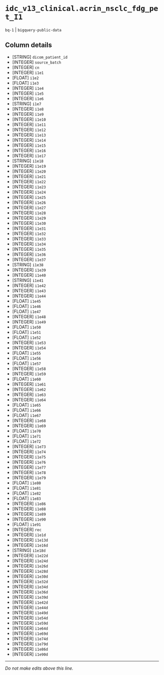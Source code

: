 # `idc_v13_clinical.acrin_nsclc_fdg_pet_I1`
`bq-1` | `bigquery-public-data`

## Column details
* [STRING]    `dicom_patient_id`
* [INTEGER]   `source_batch`
* [INTEGER]   `cn`
* [INTEGER]   `i1e1`
* [FLOAT]     `i1e2`
* [FLOAT]     `i1e3`
* [INTEGER]   `i1e4`
* [INTEGER]   `i1e5`
* [INTEGER]   `i1e6`
* [STRING]    `i1e7`
* [INTEGER]   `i1e8`
* [INTEGER]   `i1e9`
* [INTEGER]   `i1e10`
* [INTEGER]   `i1e11`
* [INTEGER]   `i1e12`
* [INTEGER]   `i1e13`
* [INTEGER]   `i1e14`
* [INTEGER]   `i1e15`
* [INTEGER]   `i1e16`
* [INTEGER]   `i1e17`
* [STRING]    `i1e18`
* [INTEGER]   `i1e19`
* [INTEGER]   `i1e20`
* [INTEGER]   `i1e21`
* [INTEGER]   `i1e22`
* [INTEGER]   `i1e23`
* [INTEGER]   `i1e24`
* [INTEGER]   `i1e25`
* [INTEGER]   `i1e26`
* [INTEGER]   `i1e27`
* [INTEGER]   `i1e28`
* [INTEGER]   `i1e29`
* [INTEGER]   `i1e30`
* [INTEGER]   `i1e31`
* [INTEGER]   `i1e32`
* [INTEGER]   `i1e33`
* [INTEGER]   `i1e34`
* [INTEGER]   `i1e35`
* [INTEGER]   `i1e36`
* [INTEGER]   `i1e37`
* [STRING]    `i1e38`
* [INTEGER]   `i1e39`
* [INTEGER]   `i1e40`
* [STRING]    `i1e41`
* [INTEGER]   `i1e42`
* [INTEGER]   `i1e43`
* [INTEGER]   `i1e44`
* [FLOAT]     `i1e45`
* [FLOAT]     `i1e46`
* [FLOAT]     `i1e47`
* [INTEGER]   `i1e48`
* [INTEGER]   `i1e49`
* [FLOAT]     `i1e50`
* [FLOAT]     `i1e51`
* [FLOAT]     `i1e52`
* [INTEGER]   `i1e53`
* [INTEGER]   `i1e54`
* [FLOAT]     `i1e55`
* [FLOAT]     `i1e56`
* [FLOAT]     `i1e57`
* [INTEGER]   `i1e58`
* [INTEGER]   `i1e59`
* [FLOAT]     `i1e60`
* [INTEGER]   `i1e61`
* [INTEGER]   `i1e62`
* [INTEGER]   `i1e63`
* [INTEGER]   `i1e64`
* [FLOAT]     `i1e65`
* [FLOAT]     `i1e66`
* [FLOAT]     `i1e67`
* [INTEGER]   `i1e68`
* [INTEGER]   `i1e69`
* [FLOAT]     `i1e70`
* [FLOAT]     `i1e71`
* [FLOAT]     `i1e72`
* [INTEGER]   `i1e73`
* [INTEGER]   `i1e74`
* [INTEGER]   `i1e75`
* [INTEGER]   `i1e76`
* [INTEGER]   `i1e77`
* [INTEGER]   `i1e78`
* [INTEGER]   `i1e79`
* [FLOAT]     `i1e80`
* [FLOAT]     `i1e81`
* [FLOAT]     `i1e82`
* [FLOAT]     `i1e83`
* [INTEGER]   `i1e86`
* [INTEGER]   `i1e88`
* [INTEGER]   `i1e89`
* [INTEGER]   `i1e90`
* [FLOAT]     `i1e91`
* [INTEGER]   `rec`
* [INTEGER]   `i1e1d`
* [INTEGER]   `i1e13d`
* [INTEGER]   `i1e16d`
* [STRING]    `i1e18d`
* [INTEGER]   `i1e22d`
* [INTEGER]   `i1e24d`
* [INTEGER]   `i1e26d`
* [INTEGER]   `i1e28d`
* [INTEGER]   `i1e30d`
* [INTEGER]   `i1e32d`
* [INTEGER]   `i1e34d`
* [INTEGER]   `i1e36d`
* [INTEGER]   `i1e39d`
* [INTEGER]   `i1e42d`
* [INTEGER]   `i1e44d`
* [INTEGER]   `i1e49d`
* [INTEGER]   `i1e54d`
* [INTEGER]   `i1e59d`
* [INTEGER]   `i1e64d`
* [INTEGER]   `i1e69d`
* [INTEGER]   `i1e74d`
* [INTEGER]   `i1e79d`
* [INTEGER]   `i1e86d`
* [INTEGER]   `i1e90d`

-------------------------------------------------------------------------------
*Do not make edits above this line.*
